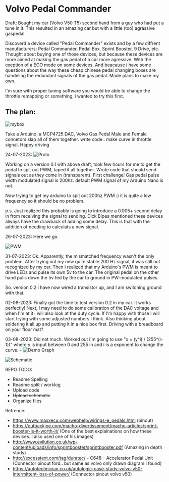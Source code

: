 # Volvo Pedal Commander

Draft: Bought my car (Volvo V50 T5) second hand from a guy who had put a tune in it. This resulted in an amazing car but with a little (too) agrassive gaspedal.

Discoverd a device called "Pedal Commander" exists and by a few diffrent manufacturers: Pedal Commander, Pedal Box, Sprint Booster, 9 Drive, etc.
Thought about buying one of those devices, but because these devices are more aimed at making the gas pedal of a car more agressive. 
With the exeption of a ECO mode on some devices. 
And beacause i have some questions about the way these cheap chinese pedal changing boxes are handeling the redundant signals of the gas pedal.
Made plans to make my own.

I'm sure with proper tuning software you would be able to change the throttle remapping or something, i wanted to try this first.

## The plan:
![mybox](https://github.com/michiel249/VolvoPedalCommander/blob/67492089d34f845acd16f4b26fc52be74202fe39/mybox.png)

Take a Arduino, a MCP4725 DAC, Volvo Gas Pedal Male and Female connetors slap all of them together.
write code..
make curve in throttle signal. Happy driving

24-07-2023:
![Proto](https://github.com/michiel249/VolvoPedalCommander/blob/67492089d34f845acd16f4b26fc52be74202fe39/Proto01.png)

Working on a version 0.1 with above draft, took few hours for me to get the pedal to spit out PWM, taped it all together. 
Wrote code that should send signals out as they come in (transparent). First challenge!
Gas pedal pulse width modulated signal is 200hz. default PWM signal of my Arduino Nano is not.

Now trying to get my arduino to spit out 200hz PWM :) it is quite a low frequency so it should be no problem.

p.s. Just realized this probably is going to introduce a 0.005+ second delay in from receiving the signal to sending. Dick Bipes mentioned these devices always have the drawback of adding some delay. This is that with the addition of needing to calculats a new signal.

26-07-2023:
Here we go.

![PWM](https://github.com/michiel249/VolvoPedalCommander/blob/516eb263dda29482b0929efddea80dc824a9bf5c/200hz%20PWM.png)

31-07-2023:
Ok. Apparently, the mismatched frequency wasn't the only problem. After trying out my new quite stable 200 Hz signal, it was still not recognized by my car. Then i realized that my Arduino's PWM is meant to drive LEDs and pulse its own 5v to the car. The original pedal on the other hand pulls down the 5v fed by the car to ground in PW-modulated pulses.

So. version 0.2 i have now wired a transistor up, and I am switching ground with that.

02-08-2023:
Finally got the time to test version 0.2 in my car. it works perfectly! Next, I may need to do some calibration of the DAC voltage and when I'm at it i will also look at the duty cycle. If I'm happy with those I will start trying with some adjusted numbers i think. Also thinking about soldering it all up and putting it in a nice box first. Driving with a breadboard on your floor mat?

03-08-2023: Did not much. Worked out i'm going to use "x = (y^i) / (255^(i-1))" where y is input between 0 and 255 in and i is a exponent to change the curve. - ![Demo Graph](https://www.desmos.com/calculator/t5c2v19dde)

![Schematic](https://github.com/michiel249/VolvoPedalCommander/blob/61bcd3356c9bc5942a8e3b6c8b27a815e094d3e8/VolvoPedalCommander_Schema.png)

REPO TODO:
- Readme Spelling
- Readme split / worklog
- Upload code
- ~~Upload schematic~~
- Organize files


Refrence:
* https://www.maxxecu.com/webhelp/wirings-e_pedals.html (pinout)
* https://outbackjoe.com/macho-divertissement/macho-articles/sprint-booster-is-it-worth-it/ (One of the best explainations on how these devices. I also used one of his images)
* http://www.evilution.co.uk/wp-content/uploads/info/sprintbooster/sprintbooster.pdf (Amazing in depth study)
* http://excesstext.com/tag/duratec/ - C648 – Accelerator Pedal Unit (Connector pinout ford.. but same as volvo only drawn diagram i found)
* https://autotechnician.co.uk/autologic-case-study-volvo-v50-intermittent-loss-of-power/ (Connector pinout volvo v50)
